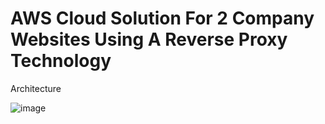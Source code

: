 # AWS Cloud Solution For 2 Company Websites Using A Reverse Proxy Technology

Architecture

![image](https://user-images.githubusercontent.com/49937302/124681629-8ab1d580-defb-11eb-901c-2f0582c88741.png)
